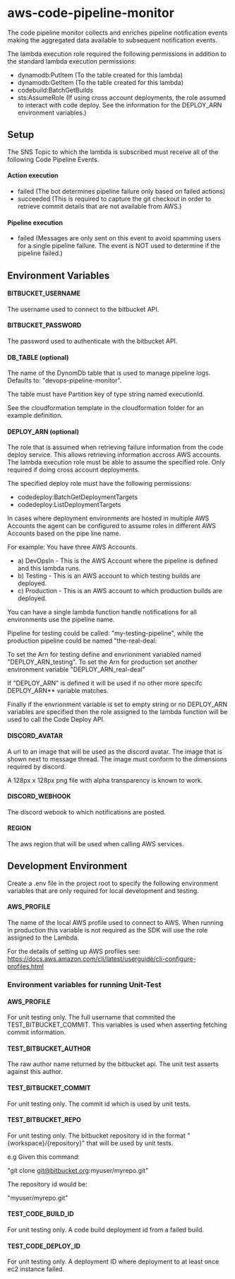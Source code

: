 # aws-code-pipeline-monitor

The code pipeline monitor collects and enriches pipeline notification events making the aggregated data available to subsequent notification events.

The lambda execution role required the following permissions in addition to the standard lambda execution permissions:

- dynamodb:PutItem (To the table created for this lambda)
- dynamodb:GetItem (To the table created for this lambda)
- codebuild:BatchGetBuilds
- sts:AssumeRole (If using cross account deployments, the role assumed to interact with code deploy. See the information for the DEPLOY_ARN environment variables.)

## Setup

The SNS Topic to which the lambda is subscribed must receive all of the following Code Pipeline Events.

#### Action execution

- failed (The bot determines pipeline failure only based on failed actions)
- succeeded (This is required to capture the git checkout in order to retrieve commit details that are not available from AWS.)

#### Pipeline execution

- failed (Messages are only sent on this event to avoid spamming users for a single pipeline failure. The event is NOT used to determine if the pipeline failed.)

## Environment Variables

#### BITBUCKET_USERNAME

The username used to connect to the bitbucket API.

#### BITBUCKET_PASSWORD

The password used to authenticate with the bitbucket API.

#### DB_TABLE (optional)

The name of the DynomDb table that is used to manage pipeline logs. Defaults to: "devops-pipeline-monitor".

The table must have Partition key of type string named executionId.

See the cloudformation template in the cloudformation folder for an example definition.

#### DEPLOY_ARN (optional)

The role that is assumed when retrieving failure information from the code deploy service. This allows
retrieving information accross AWS accounts. The lambda execution role must be able to assume the specified
role. Only required if doing cross account deployments.

The specified deploy role must have the following permissions:

- codedeploy:BatchGetDeploymentTargets
- codedeploy:ListDeploymentTargets

In cases where deployment environments are hosted in multiple AWS Accounts the agent can be configured to assume
roles in different AWS Accounts based on the pipe line name.

For example: You have three AWS Accounts.

- a) DevOpsIn - This is the AWS Account where the pipeline is defined and this lambda runs.
- b) Testing - This is an AWS account to which testing builds are deployed.
- c) Production - This is an AWS account to which production builds are deployed.

You can have a single lambda function handle notifications for all environments use the pipeline name.

Pipeline for testing could be called: "my-testing-pipeline", while the production pipeline could be named "the-real-deal:

To set the Arn for testing define and envrionment variabled named "DEPLOY_ARN_testing". To set the Arn for production set another
environment variable "DEPLOY_ARN_real-deal"

If "DEPLOY_ARN" is defined it will be used if no other more specifc DEPLOY_ARN\*\* variable matches.

Finally if the envrionment variable is set to empty string or no DEPLOY_ARN variables are specified then the role assigned to the
lambda function will be used to call the Code Deploy API.

#### DISCORD_AVATAR

A url to an image that will be used as the discord avatar. The image that is shown next to
message thread. The image must conform to the dimensions required by discord.

A 128px x 128px png file with alpha transparency is known to work.

#### DISCORD_WEBHOOK

The discord webook to which notifications are posted.

#### REGION

The aws region that will be used when calling AWS services.

## Development Environment

Create a .env file in the project root to specify the following
environment variables that are only required for local development and testing.

#### AWS_PROFILE

The name of the local AWS profile used to connect to AWS. When running in production
this variable is not required as the SDK will use the role assigned to the Lambda.

For the details of setting up AWS profiles see:
https://docs.aws.amazon.com/cli/latest/userguide/cli-configure-profiles.html

### Environment variables for running Unit-Test

#### AWS_PROFILE

For unit testing only. The full username that commited the TEST_BITBUCKET_COMMIT. This variables is used when asserting fetching
commit information.

#### TEST_BITBUCKET_AUTHOR

The raw author name returned by the bitbucket api. The unit test asserts against this author.

#### TEST_BITBUCKET_COMMIT

For unit testing only. The commit id which is used by unit tests.

#### TEST_BITBUCKET_REPO

For unit testing only. The bitbucket repository id in the format "{workspace}/{repository}" that will be used
by unit tests.

e.g Given this command:

"git clone git@bitbucket.org:myuser/myrepo.git"

The repository id would be:

"myuser/myrepo.git"

#### TEST_CODE_BUILD_ID

For unit testing only. A code build deployment id from a failed build.

#### TEST_CODE_DEPLOY_ID

For unit testing only. A deployment ID where deployment to at least once ec2 instance failed.

